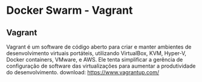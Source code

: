 # Docker Swarm - Vagrant

## Vagrant
Vagrant é um software de código aberto para criar e manter ambientes de desenvolvimento virtuais portáteis, utilizando VirtualBox, KVM, Hyper-V, Docker containers, VMware, e AWS. Ele tenta simplificar a gerência de configuração de software das virtualizações para aumentar a produtividade do desenvolvimento.
download: https://www.vagrantup.com/